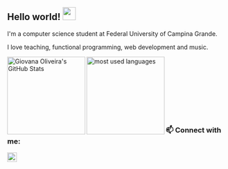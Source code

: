 ## Hello world! <img src="https://github.com/seanprashad/slackmoji/raw/master/emoji/blob/blob-wave-reverse-gif.gif" width="30">

I'm a computer science student at Federal University of Campina Grande.

I love teaching, functional programming, web development and music.

<img title="Giovana Oliveira's GitHub Stats" height="180em" align="left" src="https://github-readme-stats.vercel.app/api?username=giovanabritooliveira&show_icons=true" />

<img title="most used languages" height="180em" align="left" src="https://github-readme-stats.vercel.app/api/top-langs/?username=giovanabritooliveira&layout=compact&langs_count=7"/>

<br><br><br><br><br><br><br><br>

### 📫 Connect with me:

[<img align="left" alt="codeSTACKr | LinkedIn" width="22px" src="https://cdn.jsdelivr.net/npm/simple-icons@v3/icons/linkedin.svg" />][linkedin]

[linkedin]: https://www.linkedin.com/in/giovana-oliveira-9a5b08116/
